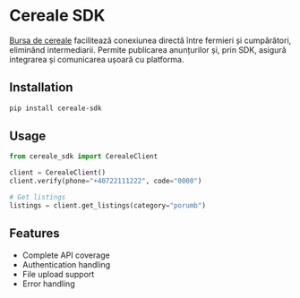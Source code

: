 # Cereale SDK

[Bursa de cereale](https://bursadecereale.com) facilitează conexiunea directă între fermieri și cumpărători, eliminând intermediarii. Permite publicarea anunțurilor și, prin SDK, asigură integrarea și comunicarea ușoară cu platforma.



## Installation

```bash
pip install cereale-sdk
```

## Usage

```python
from cereale_sdk import CerealeClient

client = CerealeClient()
client.verify(phone="+40722111222", code="0000")

# Get listings
listings = client.get_listings(category="porumb")
```

## Features

- Complete API coverage
- Authentication handling
- File upload support
- Error handling